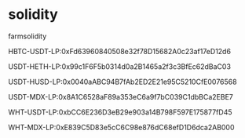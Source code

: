 # solidity
farmsolidity

HBTC-USDT-LP:0xFd63960840508e32f78D15682A0c23af17eD12d6

USDT-HETH-LP:0x99c1F6F5b0314d0a2B1465a2f3c3BfEc62dBaC03

USDT-HUSD-LP:0x0040aABC94B7fAb2ED2E21e95C5210CfE0076568

USDT-MDX-LP:0x8A1C6528aF89a353eC6a9f7bC039C1dbBCa2EBE7

WHT-USDT-LP:0xbCC6E236D3eB29e903a14B798F597E175877fD45

WHT-MDX-LP:0xE839C5D83e5cC6C98e876dC68efD1D6dca2AB000
